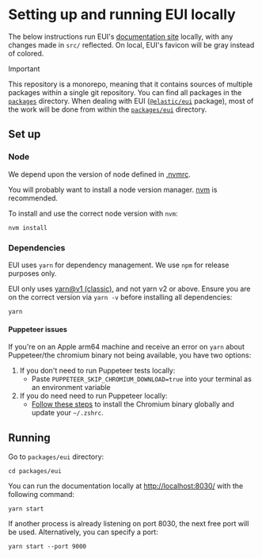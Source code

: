 # Setting up and running EUI locally

The below instructions run EUI's [documentation site](https://eui.elastic.co/) locally, with any changes made in `src/` reflected. On local, EUI's favicon will be gray instead of colored.

> [!IMPORTANT]
> This repository is a monorepo, meaning that it contains sources of multiple packages within a single git repository. You can find all packages in the [`packages`](../../packages) directory.
> When dealing with EUI ([`@elastic/eui`](https://www.npmjs.com/package/@elastic/eui) package), most of the work will be done from within the [`packages/eui`](../../packages/eui) directory.

## Set up

### Node

We depend upon the version of node defined in [.nvmrc](../../.nvmrc).

You will probably want to install a node version manager. [nvm](https://github.com/nvm-sh/nvm) is recommended.

To install and use the correct node version with `nvm`:

```shell
nvm install
```

### Dependencies

EUI uses `yarn` for dependency management. We use `npm` for release purposes only.

EUI only uses [yarn@v1 (classic)](https://classic.yarnpkg.com/en/docs/install), and not yarn v2 or above. Ensure you are on the correct version via `yarn -v` before installing all dependencies:

```shell
yarn
```

#### Puppeteer issues

If you're on an Apple arm64 machine and receive an error on `yarn` about Puppeteer/the chromium binary not being available, you have two options:

1. If you don't need to run Puppeteer tests locally:
    - Paste `PUPPETEER_SKIP_CHROMIUM_DOWNLOAD=true` into your terminal as an environment variable
2. If you do need need to run Puppeteer locally:
    - [Follow these steps](https://github.com/puppeteer/puppeteer/issues/6622#issuecomment-787912758) to install the Chromium binary globally and update your `~/.zshrc`.

## Running

Go to `packages/eui` directory:

```shell
cd packages/eui
```

You can run the documentation locally at [http://localhost:8030/](http://localhost:8030/) with the following command:

```shell
yarn start
```

If another process is already listening on port 8030, the next free port will be used. Alternatively, you can specify a port:

```shell
yarn start --port 9000
```
